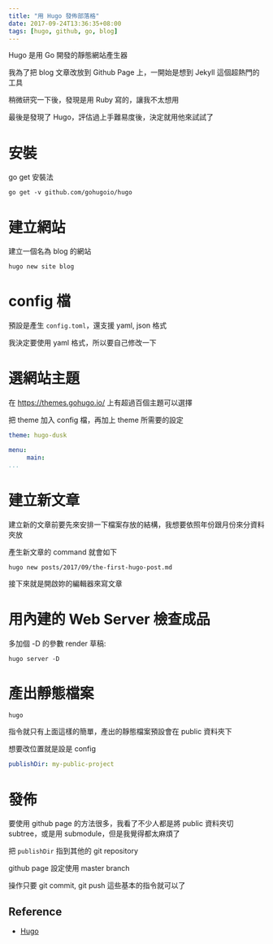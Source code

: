 ```yaml
---
title: "用 Hugo 發佈部落格"
date: 2017-09-24T13:36:35+08:00
tags: [hugo, github, go, blog]
---
```


Hugo 是用 Go 開發的靜態網站產生器

我為了把 blog 文章改放到 Github Page 上，一開始是想到 Jekyll 這個超熱門的工具

稍微研究一下後，發現是用 Ruby 寫的，讓我不太想用

最後是發現了 Hugo，評估過上手難易度後，決定就用他來試試了

# 安裝

go get 安裝法
```shell
go get -v github.com/gohugoio/hugo
```

# 建立網站

建立一個名為 blog 的網站

```shell
hugo new site blog
```

# config 檔

預設是產生 `config.toml`，還支援 yaml, json 格式

我決定要使用 yaml 格式，所以要自己修改一下

# 選網站主題

在 https://themes.gohugo.io/ 上有超過百個主題可以選擇

把 theme 加入 config 檔，再加上 theme 所需要的設定

```yaml
theme: hugo-dusk

menu:
     main:
...
```

# 建立新文章

建立新的文章前要先來安排一下檔案存放的結構，我想要依照年份跟月份來分資料夾放

產生新文章的 command 就會如下

```shell
hugo new posts/2017/09/the-first-hugo-post.md
```

接下來就是開啟妳的編輯器來寫文章

# 用內建的 Web Server 檢查成品

多加個 -D 的參數 render 草稿:

```shell
hugo server -D
```

# 產出靜態檔案

```shell
hugo
```

指令就只有上面這樣的簡單，產出的靜態檔案預設會在 public 資料夾下

想要改位置就是設是 config

```yaml
publishDir: my-public-project
```

# 發佈

要使用 github page 的方法很多，我看了不少人都是將 public 資料夾切 subtree，或是用 submodule，但是我覺得都太麻煩了

把 `publishDir` 指到其他的 git repository

github page 設定使用 master branch

操作只要 git commit, git push 這些基本的指令就可以了

## Reference

- [Hugo](https://gohugo.io/)
